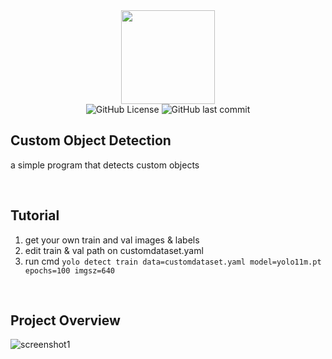<div align="center">
  <img height="150" src="https://c.tenor.com/-2pWL2rs3tQAAAAC/tenor.gif"  />
</div>
<div align="center">
  <img alt="GitHub License" src="https://img.shields.io/github/license/hizo9/customobject_detection">
  <img alt="GitHub last commit" src="https://img.shields.io/github/last-commit/hizo9/customobject_detection">
</div>

## Custom Object Detection
a simple program that detects custom objects

<br>

## Tutorial
1) get your own train and val images & labels
2) edit train & val path on customdataset.yaml
3) run cmd `yolo detect train data=customdataset.yaml model=yolo11m.pt epochs=100 imgsz=640`

<br>

## Project Overview
![screenshot1](https://i.imgur.com/5eFMTWX.png)
